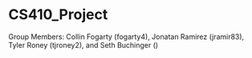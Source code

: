 # CS410_Project
Group Members: Collin Fogarty (fogarty4), Jonatan Ramirez (jramir83), Tyler Roney (tjroney2), and Seth Buchinger ()
